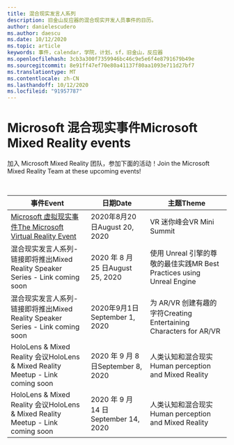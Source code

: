 ```yaml
---
title: 混合现实发言人系列
description: 旧金山反应器的混合现实开发人员事件的日历。
author: danielescudero
ms.author: daescu
ms.date: 10/12/2020
ms.topic: article
keywords: 事件，calendar，学院，计划，sf，旧金山，反应器
ms.openlocfilehash: 3cb3a300f7359946bc46c9e5e6f4e8791679b49e
ms.sourcegitcommit: 8e91ff47ef70e80a41137f80aa1093e711d27bf7
ms.translationtype: MT
ms.contentlocale: zh-CN
ms.lasthandoff: 10/12/2020
ms.locfileid: "91957787"
---
```

# <a name="microsoft-mixed-reality-events"></a><span data-ttu-id="e248f-104">Microsoft 混合现实事件</span><span class="sxs-lookup"><span data-stu-id="e248f-104">Microsoft Mixed Reality events</span></span>

<span data-ttu-id="e248f-105">加入 Microsoft Mixed Reality 团队，参加下面的活动！</span><span class="sxs-lookup"><span data-stu-id="e248f-105">Join the Microsoft Mixed Reality Team at these upcoming events!</span></span>

<br>

|<span data-ttu-id="e248f-106">事件</span><span class="sxs-lookup"><span data-stu-id="e248f-106">Event</span></span>|<span data-ttu-id="e248f-107">日期</span><span class="sxs-lookup"><span data-stu-id="e248f-107">Date</span></span>|<span data-ttu-id="e248f-108">主题</span><span class="sxs-lookup"><span data-stu-id="e248f-108">Theme</span></span>|
|-------------|-------------|-----|
| [<span data-ttu-id="e248f-109">Microsoft 虚拟现实事件</span><span class="sxs-lookup"><span data-stu-id="e248f-109">The Microsoft Virtual Reality Event</span></span>](https://www.meetup.com/hololens-mr/events/272364822/)|<span data-ttu-id="e248f-110">2020年8月20日</span><span class="sxs-lookup"><span data-stu-id="e248f-110">August 20, 2020</span></span>|<span data-ttu-id="e248f-111">VR 迷你峰会</span><span class="sxs-lookup"><span data-stu-id="e248f-111">VR Mini Summit</span></span>|
| <span data-ttu-id="e248f-112">混合现实发言人系列-链接即将推出</span><span class="sxs-lookup"><span data-stu-id="e248f-112">Mixed Reality Speaker Series - Link coming soon</span></span>|<span data-ttu-id="e248f-113">2020 年 8 月 25 日</span><span class="sxs-lookup"><span data-stu-id="e248f-113">August 25, 2020</span></span>|<span data-ttu-id="e248f-114">使用 Unreal 引擎的尊敬的最佳实践</span><span class="sxs-lookup"><span data-stu-id="e248f-114">MR Best Practices using Unreal Engine</span></span>|
| <span data-ttu-id="e248f-115">混合现实发言人系列-链接即将推出</span><span class="sxs-lookup"><span data-stu-id="e248f-115">Mixed Reality Speaker Series - Link coming soon</span></span>|<span data-ttu-id="e248f-116">2020年9月1日</span><span class="sxs-lookup"><span data-stu-id="e248f-116">September 1, 2020</span></span>|<span data-ttu-id="e248f-117">为 AR/VR 创建有趣的字符</span><span class="sxs-lookup"><span data-stu-id="e248f-117">Creating Entertaining Characters for AR/VR</span></span>|
| <span data-ttu-id="e248f-118">HoloLens & Mixed Reality 会议</span><span class="sxs-lookup"><span data-stu-id="e248f-118">HoloLens & Mixed Reality Meetup - Link coming soon</span></span>|<span data-ttu-id="e248f-119">2020 年 9 月 8 日</span><span class="sxs-lookup"><span data-stu-id="e248f-119">September 8, 2020</span></span>|<span data-ttu-id="e248f-120">人类认知和混合现实</span><span class="sxs-lookup"><span data-stu-id="e248f-120">Human perception and Mixed Reality</span></span>|
| <span data-ttu-id="e248f-121">HoloLens & Mixed Reality 会议</span><span class="sxs-lookup"><span data-stu-id="e248f-121">HoloLens & Mixed Reality Meetup - Link coming soon</span></span>|<span data-ttu-id="e248f-122">2020 年 9 月 14 日</span><span class="sxs-lookup"><span data-stu-id="e248f-122">September 14, 2020</span></span>|<span data-ttu-id="e248f-123">人类认知和混合现实</span><span class="sxs-lookup"><span data-stu-id="e248f-123">Human perception and Mixed Reality</span></span>|


